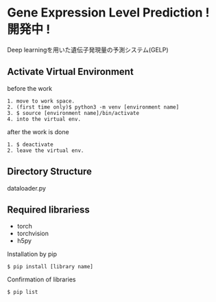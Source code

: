 # Gene Expression Level Prediction ! 開発中 !
Deep learningを用いた遺伝子発現量の予測システム(GELP)


## Activate Virtual Environment
before the work

    1. move to work space.
    2. (first time only)$ python3 -m venv [environment name]
    3. $ source [environment name]/bin/activate
    4. into the virtual env.

after the work is done

    1. $ deactivate
    2. leave the virtual env.

## Directory Structure

dataloader.py

## Required librariess

* torch
* torchvision
* h5py

Installation by pip

    $ pip install [library name] 

Confirmation of libraries

    $ pip list